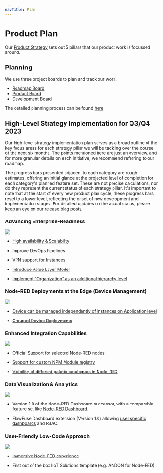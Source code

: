 ```yaml
---
navTitle: Plan
---
```

# Product Plan

Our [Product Strategy](/handbook/product/strategy.md) sets out 5 pillars that our product work is focussed around.

## Planning

We use three project boards to plan and track our work.

 - [Roadmap Board](https://github.com/orgs/FlowFuse/projects/5)
 - [Product Board](https://github.com/orgs/FlowFuse/projects/3/views/1)
 - [Development Board](https://github.com/orgs/FlowFuse/projects/1/views/1)

The detailed planning process can be found [here](../development/releases/planning.md)

## High-Level Strategy Implementation for Q3/Q4 2023

Our high-level strategy implementation plan serves as a broad outline of the key focus areas for each strategy pillar we will be tackling over the course of the next six months. The points mentioned here are just an overview, and for more granular details on each initiative, we recommend referring to our roadmap.

The progress bars presented adjacent to each category are rough estimates, offering an initial glance at the projected level of completion for each category's planned feature set. These are not precise calculations, nor do they represent the current status of each strategy pillar. It's important to note that at the start of every new product plan cycle, these progress bars reset to a lower level, reflecting the onset of new development and implementation stages. For detailed updates on the actual status, please keep an eye on our [release blog posts](/blog/releases/).

### Advancing Enterprise-Readiness 
![](https://geps.dev/progress/30)

- [High availability & Scalability](https://github.com/FlowFuse/flowforge/issues/1678)

- Improve DevOps Pipelines

- [VPN support for Instances](https://github.com/FlowFuse/flowforge/issues/1570)

- [Introduce Value Layer Model](https://github.com/FlowFuse/flowforge/issues/2167)

- [Implement "Organization" as an additional hierarchy level](https://github.com/FlowFuse/flowforge/issues/2338)


### Node-RED Deployments at the Edge (Device Management)
![](https://geps.dev/progress/0)

- [Device can be managed independently of Instances on Application level](https://github.com/FlowFuse/flowforge/issues/2334)

- [Grouped Device Deployments](https://github.com/FlowFuse/flowforge/issues/1509)

### Enhanced Integration Capabilities
![](https://geps.dev/progress/0)

- [Official Support for selected Node-RED nodes](https://github.com/FlowFuse/flowforge/issues/1901)

- [Support for custom NPM Module registry](https://github.com/FlowFuse/flowforge/issues/217)

- [Visibility of different palette catalogues in Node-RED](https://github.com/node-red/node-red/issues/4057)


### Data Visualization & Analytics
![](https://geps.dev/progress/5)

- Version 1.0 of the Node-RED Dashboard successor, with a comparable feature set like [Node-RED Dashboard](https://github.com/node-red/node-red-dashboard).

- FlowFuse Dashboard extension (Version 1.0) allowing [user specific dashboards](https://github.com/FlowFuse/node-red-dashboard/issues/1) and RBAC.

### User-Friendly Low-Code Approach 
![](https://geps.dev/progress/0)

- [Immersive Node-RED experience](https://github.com/FlowFuse/flowforge/issues/2246)

- First out of the box IIoT Solutions template (e.g. ANDON for Node-RED)